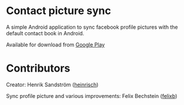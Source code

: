 Contact picture sync
==
A simple Android application to sync facebook profile pictures with the default contact book in Android.

Available for download from [Google Play](https://play.google.com/store/apps/details?id=heinrisch.contact.picture.sync)

Contributors
==
Creator:
Henrik Sandström ([heinrisch](https://github.com/heinrisch))

Sync profile picture and various improvements:
Felix Bechstein ([felixb](https://github.com/felixb))
